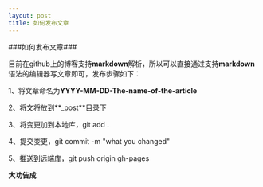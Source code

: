 ```yaml
---
layout: post
title: 如何发布文章
---
```


###如何发布文章###  

目前在github上的博客支持**markdown**解析，所以可以直接通过支持**markdown**语法的编辑器写文章即可，发布步骤如下：  

1、将文章命名为**YYYY-MM-DD-The-name-of-the-article**  

2、将文将放到**_post**目录下  

3、将变更加到本地库，git add .  

4、提交变更，git commit -m "what you changed"  

5、推送到远端库，git push origin gh-pages  

**大功告成**  
